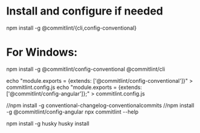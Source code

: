 
# Install and configure if needed
npm install -g @commitlint/{cli,config-conventional}
# For Windows:
npm install -g @commitlint/config-conventional @commitlint/cli

echo "module.exports = {extends: ['@commitlint/config-conventional']}" > commitlint.config.js
echo "module.exports = {extends: ['@commitlint/config-angular']};" > commitlint.config.js

//npm install -g  conventional-changelog-conventionalcommits
//npm install -g  @commitlint/config-angular
npx commitlint --help


npm install -g husky
husky install
